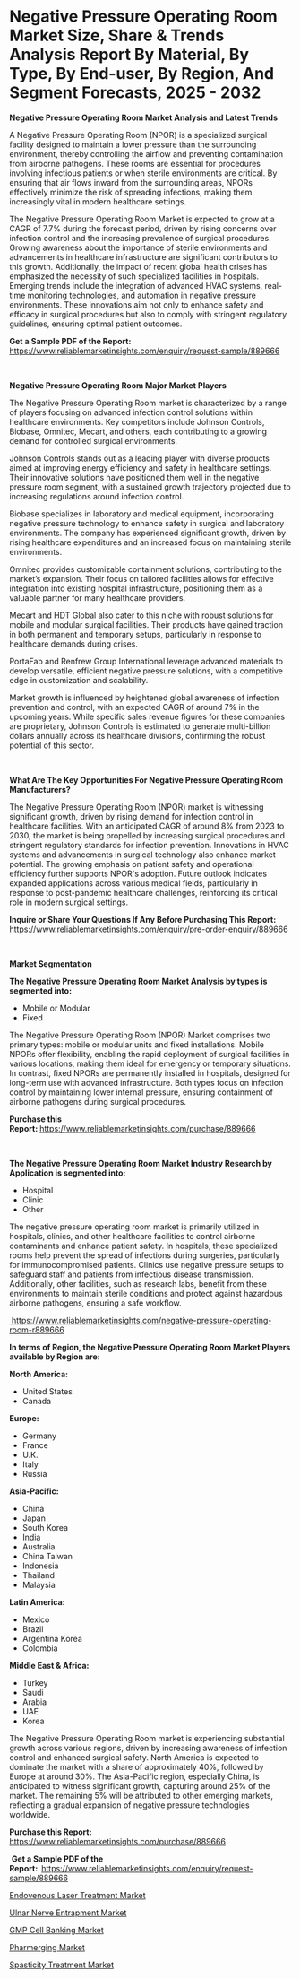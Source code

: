 <p><h1>Negative Pressure Operating Room Market Size, Share & Trends Analysis Report By Material, By Type, By End-user, By Region, And Segment Forecasts, 2025 - 2032</h1></p><p><strong>Negative Pressure Operating Room Market Analysis and Latest Trends</strong></p>
<p><p>A Negative Pressure Operating Room (NPOR) is a specialized surgical facility designed to maintain a lower pressure than the surrounding environment, thereby controlling the airflow and preventing contamination from airborne pathogens. These rooms are essential for procedures involving infectious patients or when sterile environments are critical. By ensuring that air flows inward from the surrounding areas, NPORs effectively minimize the risk of spreading infections, making them increasingly vital in modern healthcare settings.</p><p>The Negative Pressure Operating Room Market is expected to grow at a CAGR of 7.7% during the forecast period, driven by rising concerns over infection control and the increasing prevalence of surgical procedures. Growing awareness about the importance of sterile environments and advancements in healthcare infrastructure are significant contributors to this growth. Additionally, the impact of recent global health crises has emphasized the necessity of such specialized facilities in hospitals. Emerging trends include the integration of advanced HVAC systems, real-time monitoring technologies, and automation in negative pressure environments. These innovations aim not only to enhance safety and efficacy in surgical procedures but also to comply with stringent regulatory guidelines, ensuring optimal patient outcomes.</p></p>
<p><strong>Get a Sample PDF of the Report:&nbsp;</strong> <a href="https://www.reliablemarketinsights.com/enquiry/request-sample/889666?utm_campaign=2102&utm_medium=2&utm_source=Github&utm_content=ia&utm_term=03032025&utm_id=negative-pressure-operating-room">https://www.reliablemarketinsights.com/enquiry/request-sample/889666</a></p>
<p>&nbsp;</p>
<p><strong>Negative Pressure Operating Room Major Market Players</strong></p>
<p><p>The Negative Pressure Operating Room market is characterized by a range of players focusing on advanced infection control solutions within healthcare environments. Key competitors include Johnson Controls, Biobase, Omnitec, Mecart, and others, each contributing to a growing demand for controlled surgical environments.</p><p>Johnson Controls stands out as a leading player with diverse products aimed at improving energy efficiency and safety in healthcare settings. Their innovative solutions have positioned them well in the negative pressure room segment, with a sustained growth trajectory projected due to increasing regulations around infection control.</p><p>Biobase specializes in laboratory and medical equipment, incorporating negative pressure technology to enhance safety in surgical and laboratory environments. The company has experienced significant growth, driven by rising healthcare expenditures and an increased focus on maintaining sterile environments.</p><p>Omnitec provides customizable containment solutions, contributing to the market’s expansion. Their focus on tailored facilities allows for effective integration into existing hospital infrastructure, positioning them as a valuable partner for many healthcare providers.</p><p>Mecart and HDT Global also cater to this niche with robust solutions for mobile and modular surgical facilities. Their products have gained traction in both permanent and temporary setups, particularly in response to healthcare demands during crises.</p><p>PortaFab and Renfrew Group International leverage advanced materials to develop versatile, efficient negative pressure solutions, with a competitive edge in customization and scalability.</p><p>Market growth is influenced by heightened global awareness of infection prevention and control, with an expected CAGR of around 7% in the upcoming years. While specific sales revenue figures for these companies are proprietary, Johnson Controls is estimated to generate multi-billion dollars annually across its healthcare divisions, confirming the robust potential of this sector.</p></p>
<p>&nbsp;</p>
<p><strong>What Are The Key Opportunities For Negative Pressure Operating Room Manufacturers?</strong></p>
<p><p>The Negative Pressure Operating Room (NPOR) market is witnessing significant growth, driven by rising demand for infection control in healthcare facilities. With an anticipated CAGR of around 8% from 2023 to 2030, the market is being propelled by increasing surgical procedures and stringent regulatory standards for infection prevention. Innovations in HVAC systems and advancements in surgical technology also enhance market potential. The growing emphasis on patient safety and operational efficiency further supports NPOR's adoption. Future outlook indicates expanded applications across various medical fields, particularly in response to post-pandemic healthcare challenges, reinforcing its critical role in modern surgical settings.</p></p>
<p><strong>Inquire or Share Your Questions If Any Before Purchasing This Report:</strong> <a href="https://www.reliablemarketinsights.com/enquiry/pre-order-enquiry/889666?utm_campaign=2102&utm_medium=2&utm_source=Github&utm_content=ia&utm_term=03032025&utm_id=negative-pressure-operating-room">https://www.reliablemarketinsights.com/enquiry/pre-order-enquiry/889666</a></p>
<p>&nbsp;</p>
<p><strong>Market Segmentation</strong></p>
<p><strong>The Negative Pressure Operating Room Market Analysis by types is segmented into:</strong></p>
<p><ul><li>Mobile or Modular</li><li>Fixed</li></ul></p>
<p><p>The Negative Pressure Operating Room (NPOR) Market comprises two primary types: mobile or modular units and fixed installations. Mobile NPORs offer flexibility, enabling the rapid deployment of surgical facilities in various locations, making them ideal for emergency or temporary situations. In contrast, fixed NPORs are permanently installed in hospitals, designed for long-term use with advanced infrastructure. Both types focus on infection control by maintaining lower internal pressure, ensuring containment of airborne pathogens during surgical procedures.</p></p>
<p><strong>Purchase this Report:&nbsp;</strong><a href="https://www.reliablemarketinsights.com/purchase/889666?utm_campaign=2102&utm_medium=2&utm_source=Github&utm_content=ia&utm_term=03032025&utm_id=negative-pressure-operating-room">https://www.reliablemarketinsights.com/purchase/889666</a></p>
<p>&nbsp;</p>
<p><strong>The Negative Pressure Operating Room Market Industry Research by Application is segmented into:</strong></p>
<p><ul><li>Hospital</li><li>Clinic</li><li>Other</li></ul></p>
<p><p>The negative pressure operating room market is primarily utilized in hospitals, clinics, and other healthcare facilities to control airborne contaminants and enhance patient safety. In hospitals, these specialized rooms help prevent the spread of infections during surgeries, particularly for immunocompromised patients. Clinics use negative pressure setups to safeguard staff and patients from infectious disease transmission. Additionally, other facilities, such as research labs, benefit from these environments to maintain sterile conditions and protect against hazardous airborne pathogens, ensuring a safe workflow.</p></p>
<p><a href="https://www.reliablemarketinsights.com/negative-pressure-operating-room-r889666?utm_campaign=2102&utm_medium=2&utm_source=Github&utm_content=ia&utm_term=03032025&utm_id=negative-pressure-operating-room">&nbsp;https://www.reliablemarketinsights.com/negative-pressure-operating-room-r889666</a></p>
<p><strong>In terms of Region, the Negative Pressure Operating Room Market Players available by Region are:</strong></p>
<p>
    <p> <strong> North America: </strong>
        <ul>
            <li>United States</li>
            <li>Canada</li>
        </ul>
        </p> 
    <p> <strong> Europe: </strong>
        <ul>
            <li>Germany</li>
            <li>France</li>
            <li>U.K.</li>
            <li>Italy</li>
            <li>Russia</li>
        </ul>
        </p> 
    <p> <strong> Asia-Pacific: </strong>
        <ul>
            <li>China</li>
            <li>Japan</li>
            <li>South Korea</li>
            <li>India</li>
            <li>Australia</li>
            <li>China Taiwan</li>
            <li>Indonesia</li>
            <li>Thailand</li>
            <li>Malaysia</li>
        </ul>
        </p> 
    <p> <strong> Latin America: </strong>
        <ul>
            <li>Mexico</li>
            <li>Brazil</li>
            <li>Argentina Korea</li>
            <li>Colombia</li>
        </ul>
        </p> 
    <p> <strong> Middle East & Africa: </strong>
        <ul>
            <li>Turkey</li>
            <li>Saudi</li>
            <li>Arabia</li>
            <li>UAE</li>
            <li>Korea</li>
        </ul>
    </p>
    </p>
<p><p>The Negative Pressure Operating Room market is experiencing substantial growth across various regions, driven by increasing awareness of infection control and enhanced surgical safety. North America is expected to dominate the market with a share of approximately 40%, followed by Europe at around 30%. The Asia-Pacific region, especially China, is anticipated to witness significant growth, capturing around 25% of the market. The remaining 5% will be attributed to other emerging markets, reflecting a gradual expansion of negative pressure technologies worldwide.</p></p>
<p><strong>Purchase this Report: </strong><a href="https://www.reliablemarketinsights.com/purchase/889666?utm_campaign=2102&utm_medium=2&utm_source=Github&utm_content=ia&utm_term=03032025&utm_id=negative-pressure-operating-room">https://www.reliablemarketinsights.com/purchase/889666</a></p>
<p>&nbsp;<strong>Get a Sample PDF of the Report:&nbsp;&nbsp;</strong><a href="https://www.reliablemarketinsights.com/enquiry/request-sample/889666?utm_campaign=2102&utm_medium=2&utm_source=Github&utm_content=ia&utm_term=03032025&utm_id=negative-pressure-operating-room">https://www.reliablemarketinsights.com/enquiry/request-sample/889666</a></p>
<p><strong></strong></p>
<p><p><a href="https://github.com/normiaooghe3/Market-Research-Report-List-1/blob/main/endovenous-laser-treatment-market.md?utm_campaign=2102&utm_medium=2&utm_source=Github&utm_content=ia&utm_term=03032025&utm_id=negative-pressure-operating-room">Endovenous Laser Treatment Market</a></p><p><a href="https://github.com/ngozudapshi/Market-Research-Report-List-1/blob/main/ulnar-nerve-entrapment-market.md?utm_campaign=2102&utm_medium=2&utm_source=Github&utm_content=ia&utm_term=03032025&utm_id=negative-pressure-operating-room">Ulnar Nerve Entrapment Market</a></p><p><a href="https://github.com/shadnfamoza/Market-Research-Report-List-1/blob/main/gmp-cell-banking-market.md?utm_campaign=2102&utm_medium=2&utm_source=Github&utm_content=ia&utm_term=03032025&utm_id=negative-pressure-operating-room">GMP Cell Banking Market</a></p><p><a href="https://github.com/micbotam/Market-Research-Report-List-1/blob/main/pharmerging-market.md?utm_campaign=2102&utm_medium=2&utm_source=Github&utm_content=ia&utm_term=03032025&utm_id=negative-pressure-operating-room">Pharmerging Market</a></p><p><a href="https://github.com/scaseiargas/Market-Research-Report-List-1/blob/main/spasticity-treatment-market.md?utm_campaign=2102&utm_medium=2&utm_source=Github&utm_content=ia&utm_term=03032025&utm_id=negative-pressure-operating-room">Spasticity Treatment Market</a></p></p>
